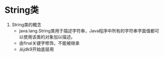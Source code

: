 # String类

1. String类的概念
    * java.lang.String类用于描述字符串，Java程序中所有的字符串字面值都可以使用该类的对象加以描述。
    * 由final关键字修饰，不能被继承
    * 从jdk9开始底层用

